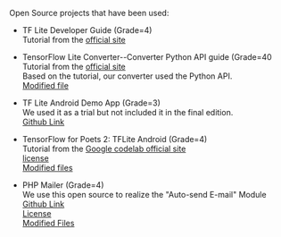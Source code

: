 Open Source projects that have been used:<br>
* TF Lite Developer Guide   (Grade=4) <br>
  Tutorial from the [official site](https://www.tensorflow.org/lite/devguide)<br>
  
* TensorFlow Lite Converter--Converter Python API guide   (Grade=40 <br>
  Tutorial from the [official site](https://www.tensorflow.org/lite/convert/python_api0)<br>
  Based on the tutorial, our converter used the Python API.<br>
  [Modified file](https://github.com/JoranLau/TFLite_converter/blob/master/convert_tflite.py)<br>
  
* TF Lite Android Demo App    (Grade=3) <br>
  We used it as a trial but not included it in the final edition.<br>
  [Github Link](https://github.com/tensorflow/tensorflow/tree/master/tensorflow/lite/java/demo)
  
* TensorFlow for Poets 2: TFLite Android    (Grade=4) <br>
  Tutorial from the [Google codelab official site](https://codelabs.developers.google.com/codelabs/tensorflow-for-poets-2-tflite/#0)<br>
  [license](https://github.com/ynxie/EC601-Tensorflow-APP-Gen/blob/master/APK_Build_Folder/Android_Demo_App/LICENSE)<br>
  [Modified files](https://github.com/ynxie/EC601-Tensorflow-APP-Gen/tree/master/APK_Build_Folder/Android_Demo_App)<br>

* PHP Mailer (Grade=4) <br>
  We use this open source to realize the "Auto-send E-mail" Module<br>
  [Github Link](https://github.com/PHPMailer/PHPMailer)<br>
  [License](https://github.com/PHPMailer/PHPMailer/blob/master/LICENSE)<br>
  [Modified Files](https://github.com/ynxie/EC601-Tensorflow-APP-Gen/blob/master/web/email.php)<br>
  
